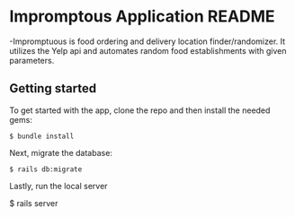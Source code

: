 # Impromptous Application README

-Impromptuous is food ordering and delivery location finder/randomizer. It utilizes the Yelp api and automates random food establishments with given parameters.
  
## Getting started

To get started with the app, clone the repo and then install the needed gems:

```
$ bundle install
```

Next, migrate the database:

```
$ rails db:migrate
```

Lastly, run the local server

$ rails server
```

